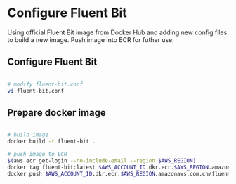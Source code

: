 # Configure Fluent Bit 

Using official Fluent Bit image from Docker Hub and adding new config files to build a new image. Push image into ECR for futher use.


## Configure Fluent Bit

```bash

# modify fluent-bit.conf
vi fluent-bit.conf

```

## Prepare docker image

```bash

# build image
docker build -t fluent-bit .

# push image to ECR
$(aws ecr get-login --no-include-email --region $AWS_REGION)
docker tag fluent-bit:latest $AWS_ACCOUNT_ID.dkr.ecr.$AWS_REGION.amazonaws.com.cn/fluent-bit:latest
docker push $AWS_ACCOUNT_ID.dkr.ecr.$AWS_REGION.amazonaws.com.cn/fluent-bit:latest

```